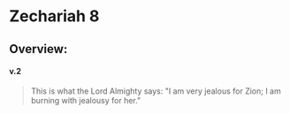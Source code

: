 # Zechariah 8

## Overview:


#### v.2
>This is what the Lord Almighty says: "I am very jealous for Zion; I am burning with jealousy for her."



